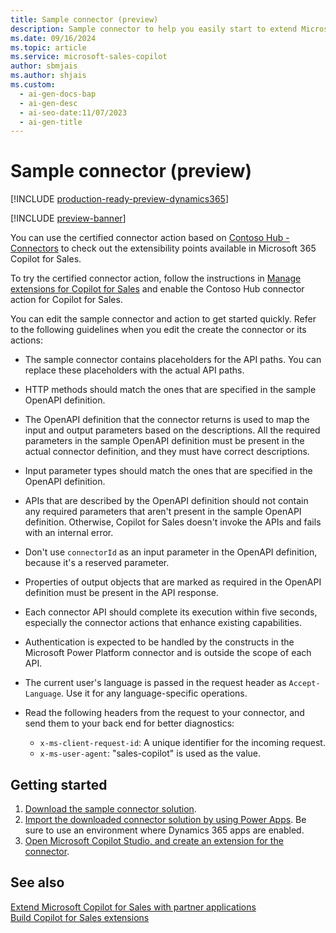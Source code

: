 ```yaml
---
title: Sample connector (preview)
description: Sample connector to help you easily start to extend Microsoft 365 Copilot for Sales.
ms.date: 09/16/2024
ms.topic: article
ms.service: microsoft-sales-copilot
author: sbmjais
ms.author: shjais
ms.custom:
  - ai-gen-docs-bap
  - ai-gen-desc
  - ai-seo-date:11/07/2023
  - ai-gen-title
---
```


# Sample connector (preview)

[!INCLUDE [production-ready-preview-dynamics365](~/../shared-content/shared/preview-includes/production-ready-preview-dynamics365.md)]

[!INCLUDE [preview-banner](~/../shared-content/shared/preview-includes/preview-banner.md)]

You can use the certified connector action based on [Contoso Hub - Connectors](/connectors/contosohub/) to check out the extensibility points available in Microsoft 365 Copilot for Sales.

To try the certified connector action, follow the instructions in [Manage extensions for Copilot for Sales](/microsoft-copilot-studio/manage-copilot-for-sales) and enable the Contoso Hub connector action for Copilot for Sales.


You can edit the sample connector and action to get started quickly. Refer to the following guidelines when you edit the create the connector or its actions:

- The sample connector contains placeholders for the API paths. You can replace these placeholders with the actual API paths.
- HTTP methods should match the ones that are specified in the sample OpenAPI definition.
- The OpenAPI definition that the connector returns is used to map the input and output parameters based on the descriptions. All the required parameters in the sample OpenAPI definition must be present in the actual connector definition, and they must have correct descriptions.
- Input parameter types should match the ones that are specified in the OpenAPI definition. 
- APIs that are described by the OpenAPI definition should not contain any required parameters that aren't present in the sample OpenAPI definition. Otherwise, Copilot for Sales doesn't invoke the APIs and fails with an internal error.
- Don't use `connectorId` as an input parameter in the OpenAPI definition, because it's a reserved parameter.
- Properties of output objects that are marked as required in the OpenAPI definition must be present in the API response.
- Each connector API should complete its execution within five seconds, especially the connector actions that enhance existing capabilities.
- Authentication is expected to be handled by the constructs in the Microsoft Power Platform connector and is outside the scope of each API.
- The current user's language is passed in the request header as `Accept-Language`. Use it for any language-specific operations.
- Read the following headers from the request to your connector, and send them to your back end for better diagnostics:

    - `x-ms-client-request-id`: A unique identifier for the incoming request.
    - `x-ms-user-agent`: "sales-copilot" is used as the value.

## Getting started

1. [Download the sample connector solution](https://go.microsoft.com/fwlink/p/?linkid=2272334).
1. [Import the downloaded connector solution by using Power Apps](/power-apps/maker/data-platform/import-update-export-solutions). Be sure to use an environment where Dynamics 365 apps are enabled.
1. [Open Microsoft Copilot Studio, and create an extension for the connector](/microsoft-copilot-studio/copilot-ai-plugins?tabs=c4s#author-a-connector-action).

## See also

[Extend Microsoft Copilot for Sales with partner applications](extend-copilot-for-sales.md)<br>
[Build Copilot for Sales extensions](build-apis.md)
